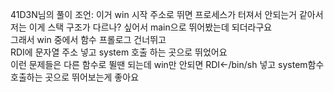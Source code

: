 41D3N님의 풀이 조언:
이거 win 시작 주소로 뛰면 프로세스가 터져서 안되는거 같아서<br>
저는 이게 스택 구조가 다르나? 싶어서 main으로 뛰어봤는데 되더라구요<br>
그래서 win 중에서 함수 프롤로그 건너뛰고<br>
RDI에 문자열 주소 넣고 system 호출 하는 곳으로 뛰었어요<br>
이런 문제들은 다른 함수로 뛸땐 되는데 win만 안되면 RDI<-/bin/sh 넣고 system함수 호출하는 곳으로 뛰어보는게 좋아요<br>
